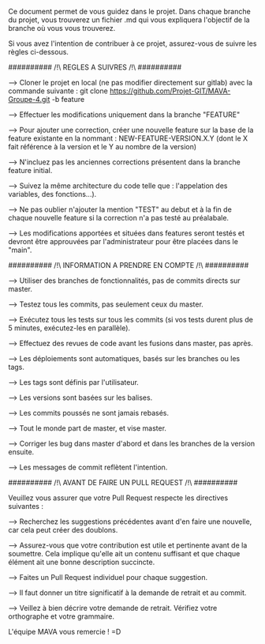 Ce document permet de vous guidez dans le projet.
Dans chaque branche du projet, vous trouverez un fichier .md qui vous expliquera l'objectif de la branche où vous vous trouverez.

Si vous avez l'intention de contribuer à ce projet, assurez-vous de suivre les règles ci-dessous.

########## /!\ REGLES A SUIVRES /!\ ##########

  --> Cloner le projet en local (ne pas modifier directement sur gitlab) avec la commande suivante :
git clone https://github.com/Projet-GIT/MAVA-Groupe-4.git -b feature

  --> Effectuer les modifications uniquement dans la branche "FEATURE"
  
  --> Pour ajouter une correction, créer une nouvelle feature sur la base de la feature existante en la nommant :
          NEW-FEATURE-VERSION.X.Y (dont le X fait référence à la version et le Y au nombre de la version)

  --> N'incluez pas les anciennes corrections présentent dans la branche feature initial.
  
  --> Suivez la même architecture du code telle que : l'appelation des variables, des fonctions...).
  
  --> Ne pas oublier n'ajouter la mention "TEST" au debut et à la fin de chaque nouvelle feature si la correction n'a pas testé au préalabale.
  
  --> Les modifications apportées et situées dans features seront testés et devront être approuvées par l'administrateur pour être placées dans le "main".

########## /!\ INFORMATION A PRENDRE EN COMPTE /!\ ##########

  --> Utiliser des branches de fonctionnalités, pas de commits directs sur master.
  
  --> Testez tous les commits, pas seulement ceux du master.
  
  --> Exécutez tous les tests sur tous les commits (si vos tests durent plus de 5 minutes, exécutez-les en parallèle).
  
  --> Effectuez des revues de code avant les fusions dans master, pas après.
  
  --> Les déploiements sont automatiques, basés sur les branches ou les tags.
  
  --> Les tags sont définis par l'utilisateur.
  
  --> Les versions sont basées sur les balises.
  
  --> Les commits poussés ne sont jamais rebasés.
  
  --> Tout le monde part de master, et vise master.
  
  --> Corriger les bug dans master d'abord et dans les branches de la version ensuite.
  
  --> Les messages de commit reflètent l'intention.

########## /!\ AVANT DE FAIRE UN PULL REQUEST /!\ ##########

Veuillez vous assurer que votre Pull Request respecte les directives suivantes :

  --> Recherchez les suggestions précédentes avant d'en faire une nouvelle, car cela peut créer des doublons.
  
  --> Assurez-vous que votre contribution est utile et pertinente avant de la soumettre. Cela implique qu'elle ait un contenu suffisant et que chaque élément ait une bonne description succincte.
  
  --> Faites un Pull Request individuel pour chaque suggestion.
  
  --> Il faut donner un titre significatif à la demande de retrait et au commit.
  
  --> Veillez à bien décrire votre demande de retrait. Vérifiez votre orthographe et votre grammaire.


L'équipe MAVA vous remercie ! =D
